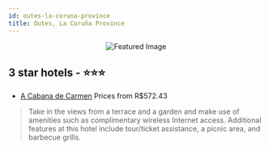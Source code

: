 ```yaml
---
id: outes-la-coruna-province
title: Outes, La Coruña Province
---
```


<center><img src="https://i.travelapi.com/hotels/32000000/31930000/31923400/31923311/e474aee0_z.jpg" alt="Featured Image" /></center>


##  3 star hotels - ⭐️⭐️⭐️

-    [A Cabana de Carmen](https://us.hurb.com/hotels/outes/a-cabana-de-carmen-JNP-JP449054?cmp=18055) Prices from R$572.43
   > Take in the views from a terrace and a garden and make use of amenities such as complimentary wireless Internet access. Additional features at this hotel include tour/ticket assistance, a picnic area, and barbecue grills.
